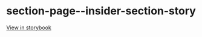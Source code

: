 # section-page--insider-section-story

[View in storybook](https://raw.githack.com/Independent-Digital-News-and-Media-Ltd/standard-pwamp-sb/PR-947-sb/index.html?path=/story/section-page--insider-section-story)